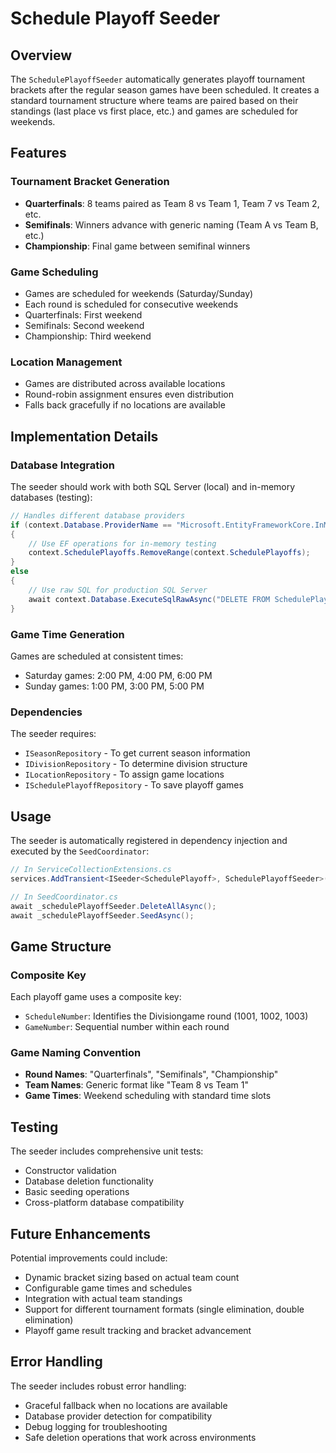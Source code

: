 # Schedule Playoff Seeder

## Overview

The `SchedulePlayoffSeeder` automatically generates playoff tournament brackets after the regular season games have been scheduled. It creates a standard tournament structure where teams are paired based on their standings (last place vs first place, etc.) and games are scheduled for weekends.

## Features

### Tournament Bracket Generation
- **Quarterfinals**: 8 teams paired as Team 8 vs Team 1, Team 7 vs Team 2, etc.
- **Semifinals**: Winners advance with generic naming (Team A vs Team B, etc.)
- **Championship**: Final game between semifinal winners

### Game Scheduling
- Games are scheduled for weekends (Saturday/Sunday)
- Each round is scheduled for consecutive weekends
- Quarterfinals: First weekend
- Semifinals: Second weekend  
- Championship: Third weekend

### Location Management
- Games are distributed across available locations
- Round-robin assignment ensures even distribution
- Falls back gracefully if no locations are available

## Implementation Details

### Database Integration
The seeder should work with both SQL Server (local) and in-memory databases (testing):

```csharp
// Handles different database providers
if (context.Database.ProviderName == "Microsoft.EntityFrameworkCore.InMemory")
{
    // Use EF operations for in-memory testing
    context.SchedulePlayoffs.RemoveRange(context.SchedulePlayoffs);
}
else
{
    // Use raw SQL for production SQL Server
    await context.Database.ExecuteSqlRawAsync("DELETE FROM SchedulePlayoffs");
}
```

### Game Time Generation
Games are scheduled at consistent times:
- Saturday games: 2:00 PM, 4:00 PM, 6:00 PM
- Sunday games: 1:00 PM, 3:00 PM, 5:00 PM

### Dependencies
The seeder requires:
- `ISeasonRepository` - To get current season information
- `IDivisionRepository` - To determine division structure
- `ILocationRepository` - To assign game locations
- `ISchedulePlayoffRepository` - To save playoff games

## Usage

The seeder is automatically registered in dependency injection and executed by the `SeedCoordinator`:

```csharp
// In ServiceCollectionExtensions.cs
services.AddTransient<ISeeder<SchedulePlayoff>, SchedulePlayoffSeeder>();

// In SeedCoordinator.cs
await _schedulePlayoffSeeder.DeleteAllAsync();
await _schedulePlayoffSeeder.SeedAsync();
```

## Game Structure

### Composite Key
Each playoff game uses a composite key:
- `ScheduleNumber`: Identifies the Divisiongame round (1001, 1002, 1003)
- `GameNumber`: Sequential number within each round

### Game Naming Convention
- **Round Names**: "Quarterfinals", "Semifinals", "Championship"
- **Team Names**: Generic format like "Team 8 vs Team 1"
- **Game Times**: Weekend scheduling with standard time slots

## Testing

The seeder includes comprehensive unit tests:
- Constructor validation
- Database deletion functionality  
- Basic seeding operations
- Cross-platform database compatibility

## Future Enhancements

Potential improvements could include:
- Dynamic bracket sizing based on actual team count
- Configurable game times and schedules
- Integration with actual team standings
- Support for different tournament formats (single elimination, double elimination)
- Playoff game result tracking and bracket advancement

## Error Handling

The seeder includes robust error handling:
- Graceful fallback when no locations are available
- Database provider detection for compatibility
- Debug logging for troubleshooting
- Safe deletion operations that work across environments
